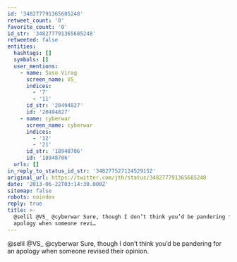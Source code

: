 ```yaml
---
id: '348277791365685248'
retweet_count: '0'
favorite_count: '0'
id_str: '348277791365685248'
retweeted: false
entities:
  hashtags: []
  symbols: []
  user_mentions:
    - name: Saso Virag
      screen_name: VS_
      indices:
        - '7'
        - '11'
      id_str: '20494827'
      id: '20494827'
    - name: cyberwar
      screen_name: cyberwar
      indices:
        - '12'
        - '21'
      id_str: '18948706'
      id: '18948706'
  urls: []
in_reply_to_status_id_str: '348277527124529152'
original_url: https://twitter.com/jth/status/348277791365685248
date: '2013-06-22T03:14:30.000Z'
sitemap: false
robots: noindex
reply: true
title: >-
  @selil @VS_ @cyberwar Sure, though I don’t think you’d be pandering for an
  apology when someone revi…
---
```


@selil @VS_ @cyberwar Sure, though I don’t think you’d be pandering for an apology when someone revised their opinion.